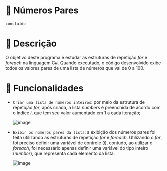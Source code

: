 # 🔢 Números Pares
`concluído`
# 📝 Descrição
O objetivo deste programa é estudar as estruturas de repetição _for_ e _foreach_ na linguagem C#. Quando executado, o código desenvolvido exibe todos os valores pares de uma lista de números que vai de 0 a 100.

# 🔨 Funcionalidades
- `Criar uma lista de números inteiros`: por meio da estrutura de repetição _for_, após criada, a lista _numbers_ é preenchida de acordo com o índice _i_, que tem seu valor aumentado em 1 a cada iteração;
  
  ![image](https://github.com/Maria-Faria/Numeros-pares/assets/114308727/700cb61d-f335-4c49-b64d-2ce6d514631c)

- `Exibir os números pares da lista`: a exibição dos números pares foi feita utilizando as estruturas de repetição _for_ e _foreach_. Utilizando o _for_, foi preciso definir uma variável de controle (_i_), contudo, ao utilizar o _foreach_, foi necessário apenas definir uma variável do tipo inteiro (_number_), que representa cada elemento da lista.

  ![image](https://github.com/Maria-Faria/Numeros-pares/assets/114308727/d8fc534a-11d3-46b0-9d94-37270c139bba)
